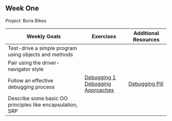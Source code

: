 

## Week One

*Project:* Boris Bikes

Weekly Goals|Exercises| Additional Resources
|--|--|--|
|Test-drive a simple program using objects and methods    |    |    |
|Pair using the driver-navigator style    |    |    |
|Follow an effective debugging process    |[Debugging 1](https://github.com/ollienorman/debugging_1)<br> [Debugging Approaches](https://github.com/ollienorman/debugging-approaches)    |[Debugging Pill](https://github.com/makersacademy/course/blob/master/pills/debugging.md)    |
|Describe some basic OO principles like encapsulation, SRP    |    |    |

